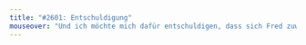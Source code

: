 ```yaml
---
title: "#2601: Entschuldigung"
mouseover: "Und ich möchte mich dafür entschuldigen, dass sich Fred zuweilen unnötigerweise dafür entschuldigt, dass er sich unnötigerweise entschuldigt"
---
```


